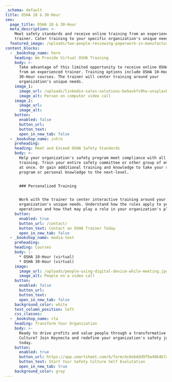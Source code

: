 ```yaml
---
_schema: default
title: OSHA 10 & 30-Hour
seo:
  page_title: OSHA 10 & 30-Hour
  meta_description: >-
    Meet safety standards and receive online training from an experienced OSHA
    trainer. Cater training to your specific organization's unique needs.
  featured_image: /uploads/two-people-reviewing-paperwork-in-manufacturing-environment.jpg
content_blocks:
  - _bookshop_name: hero
    heading: We Provide Virtual OSHA Training
    body: >-
      Take advantage of this limited opportunity to receive online OSHA training
      from an experienced trainer. Training options include OSHA 10-Hour and
      30-Hour courses. The trainer will center training around your
      organization's unique needs.
    image_1:
      image_url: /uploads/linkedin-sales-solutions-be5avkfv9ho-unsplash.jpg
      image_alt: Person on computer video call
    image_2:
      image_url:
      image_alt:
    button:
      enabled: false
      button_url:
      button_text:
      open_in_new_tab: false
  - _bookshop_name: intro
    preheading:
    heading: Meet and Exceed OSHA Safety Standards
    body: >-
      Help your organization's safety program meet compliance with all OSHA
      training. Train your entire safety committee or other group of employees
      at once. Or gain additional training and knowledge to take your safety
      program or personal knowledge to the next-level.


      ### Personalized Training


      Work with the trainer to center interactive training around your
      organization's unique needs. Understand how the rules apply to your
      operations and how that may play a role in your organization's plan.
    button:
      enabled: true
      button_url: /contact/
      button_text: Contact an OSHA Trainer Today
      open_in_new_tab: false
  - _bookshop_name: media-text
    preheading:
    heading: Courses
    body: |-
      * OSHA 10-Hour (virtual)
      * OSHA 30-Hour (virtual)
    image:
      image_url: /uploads/people-using-digital-device-while-meeting.jpg
      image_alt: People on a video call
    button:
      enabled: false
      button_url:
      button_text:
      open_in_new_tab: false
    background_color: white
    text_column_position: left
    css_classes:
  - _bookshop_name: cta
    heading: Transform Your Organization
    body: >-
      Ready to drive profits and value people through a transformative Safety
      Culture? Join Keynecta and redefine your organization's safety journey
      today.
    button:
      enabled: true
      button_url: https://app.smartsheet.com/b/form/dc6ebddd9f9a49b4b7a87e7d705fa150
      button_text: Start Your Safety Culture Self Evalutation
      open_in_new_tab: true
    background_color: gray
---
```

